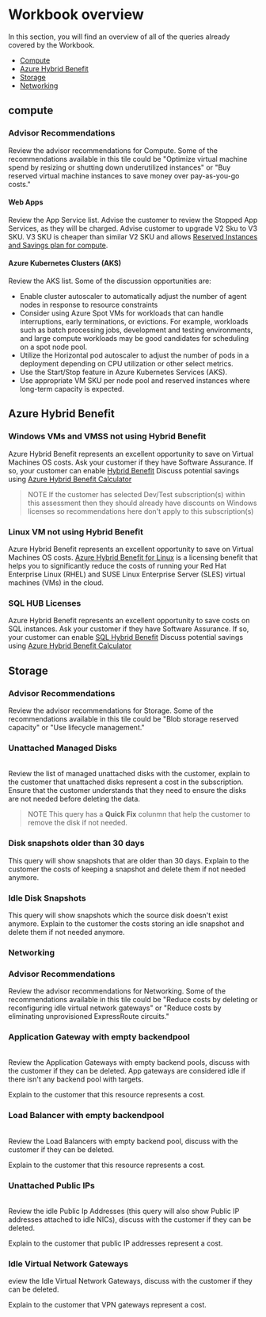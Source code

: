 # Workbook overview
In this section, you will find an overview of all of the queries already covered by the Workbook. 

- [Compute](#compute)
- [Azure Hybrid Benefit](#azure-hybrid-benefit)
- [Storage](#storage)
- [Networking](#networking)

## compute

### **Advisor Recommendations**
Review the advisor recommendations for Compute. Some of the recommendations available in this tile could be "Optimize virtual machine spend by resizing or shutting down underutilized instances" or "Buy reserved virtual machine instances to save money over pay-as-you-go costs."

#### **Web Apps**

Review the App Service list. Advise the customer to review the Stopped App Services, as they will be charged.
Advise customer to upgrade V2 Sku to V3 SKU. V3 SKU is cheaper than similar V2 SKU and allows [Reserved Instances and Savings plan for compute](https://azure.microsoft.com/en-us/pricing/details/app-service/windows/ "Reserved Instances and Savings plan for compute").


#### **Azure Kubernetes Clusters (AKS)**

Review the AKS list. Some of the discussion opportunities are:

* Enable cluster autoscaler to automatically adjust the number of agent nodes in response to resource constraints
* Consider using Azure Spot VMs for workloads that can handle interruptions, early terminations, or evictions. For example, workloads such as batch processing jobs, development and testing environments, and large compute workloads may be good candidates for scheduling on a spot node pool.
* Utilize the Horizontal pod autoscaler to adjust the number of pods in a deployment depending on CPU utilization or other select metrics.
* Use the Start/Stop feature in Azure Kubernetes Services (AKS).
* Use appropriate VM SKU per node pool and reserved instances where long-term capacity is expected.


## Azure Hybrid Benefit

### **Windows VMs and VMSS not using Hybrid Benefit**

Azure Hybrid Benefit represents an excellent opportunity to save on Virtual Machines OS costs.
Ask your customer if they have Software Assurance. If so, your customer can enable [Hybrid Benefit](https://docs.microsoft.com/en-us/windows-server/get-started/azure-hybrid-benefit)
Discuss potential savings using [Azure Hybrid Benefit Calculator](https://azure.microsoft.com/en-gb/pricing/hybrid-benefit/#calculator "Azure Hybrid Benefit Calculator")

> NOTE
> If the customer has selected Dev/Test subscription(s) within this assessment then they should already have discounts on Windows licenses so recommendations here don't apply to this subscription(s)

### **Linux VM not using Hybrid Benefit**

Azure Hybrid Benefit represents an excellent opportunity to save on Virtual Machines OS costs. [Azure Hybrid Benefit for Linux](https://docs.microsoft.com/en-us/azure/virtual-machines/linux/azure-hybrid-benefit-linux) is a licensing benefit that helps you to significantly reduce the costs of running your Red Hat Enterprise Linux (RHEL) and SUSE Linux Enterprise Server (SLES) virtual machines (VMs) in the cloud.

### **SQL HUB Licenses**

Azure Hybrid Benefit represents an excellent opportunity to save costs on SQL instances.
Ask your customer if they have Software Assurance. If so, your customer can enable [SQL Hybrid Benefit](https://docs.microsoft.com/en-us/azure/azure-sql/azure-hybrid-benefit?tabs=azure-powershell)
Discuss potential savings using [Azure Hybrid Benefit Calculator ](https://azure.microsoft.com/en-gb/pricing/hybrid-benefit/#calculator "Azure Hybrid Benefit Calculator ")

## Storage

### **Advisor Recommendations**

Review the advisor recommendations for Storage. Some of the recommendations available in this tile could be "Blob storage reserved capacity" or "Use lifecycle management."

### **Unattached Managed Disks**

<br>Review the list of managed unattached disks with the customer, explain to the customer that unattached disks represent a cost in the subscription. Ensure that the customer understands that they need to ensure the disks are not needed before deleting the data.

> NOTE
>This query has a **Quick Fix** colunmn that help the customer to remove the disk if not needed.

### **Disk snapshots older than 30 days**

This query will show snapshots that are older than 30 days. Explain to the customer the costs of keeping a snapshot and delete them if not needed anymore.


### **Idle Disk Snapshots**

This query will show snapshots which the source disk doesn't exist anymore. Explain to the customer the costs storing an idle snapshot and delete them if not needed anymore.


### Networking

### **Advisor Recommendations**

Review the advisor recommendations for Networking. Some of the recommendations available in this tile could be "Reduce costs by deleting or reconfiguring idle virtual network gateways" or "Reduce costs by eliminating unprovisioned ExpressRoute circuits."

### **Application Gateway with empty backendpool**

<br> Review the Application Gateways with empty backend pools, discuss with the customer if they can be deleted.
App gateways are considered idle if there isn't any backend pool with targets.

Explain to the customer that this resource represents a cost.

### **Load Balancer with empty backendpool**

<br> Review the Load Balancers with empty backend pool, discuss with the customer if they can be deleted.

Explain to the customer that this resource represents a cost.

### **Unattached Public IPs**

<br> Review the idle Public Ip Addresses (this query will also show Public IP addresses attached to idle NICs), discuss with the customer if they can be deleted.

Explain to the customer that public IP addresses represent a cost.

### **Idle Virtual Network Gateways**
eview the Idle Virtual Network Gateways, discuss with the customer if they can be deleted.

Explain to the customer that VPN gateways represent a cost.